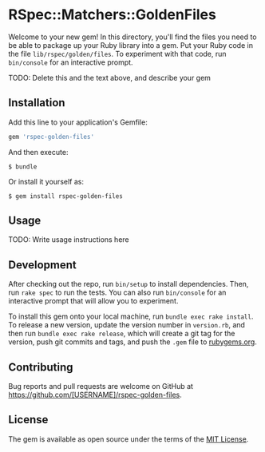 # RSpec::Matchers::GoldenFiles

Welcome to your new gem! In this directory, you'll find the files you need to be able to package up your Ruby library into a gem. Put your Ruby code in the file `lib/rspec/golden/files`. To experiment with that code, run `bin/console` for an interactive prompt.

TODO: Delete this and the text above, and describe your gem

## Installation

Add this line to your application's Gemfile:

```ruby
gem 'rspec-golden-files'
```

And then execute:

    $ bundle

Or install it yourself as:

    $ gem install rspec-golden-files

## Usage

TODO: Write usage instructions here

## Development

After checking out the repo, run `bin/setup` to install dependencies. Then, run `rake spec` to run the tests. You can also run `bin/console` for an interactive prompt that will allow you to experiment.

To install this gem onto your local machine, run `bundle exec rake install`. To release a new version, update the version number in `version.rb`, and then run `bundle exec rake release`, which will create a git tag for the version, push git commits and tags, and push the `.gem` file to [rubygems.org](https://rubygems.org).

## Contributing

Bug reports and pull requests are welcome on GitHub at https://github.com/[USERNAME]/rspec-golden-files.

## License

The gem is available as open source under the terms of the [MIT License](https://opensource.org/licenses/MIT).
